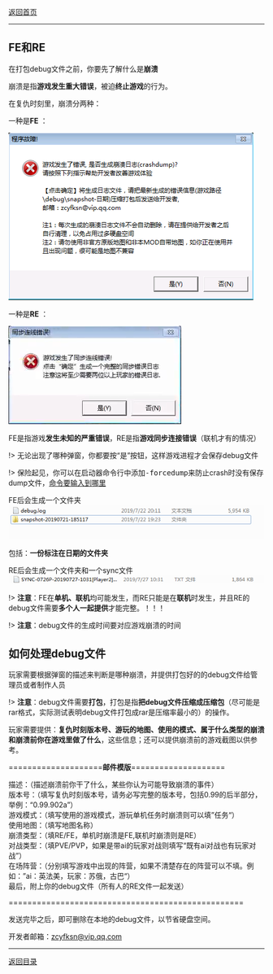 [返回首页](/index.md)

***

## FE和RE


在打包debug文件之前，你要先了解什么是**崩溃**

崩溃是指**游戏发生重大错误**，被迫**终止游戏**的行为。

在复仇时刻里，崩溃分两种：


一种是**FE** ：

![a](../img/FE1.png)


一种是**RE** ：

![a](../img/RE.png)



FE是指游戏**发生未知的严重错误**，RE是指**游戏同步连接错误**（联机才有的情况）

!> 无论出现了哪种弹窗，你都要按“是”按钮，这样游戏进程才会保存debug文件

!> 保险起见，你可以在启动器命令行中添加<kbd>-forcedump</kbd>来防止crash时没有保存dump文件，[命令要输入到哪里](./Control-code.md#Control-code1)

FE后会生成一个文件夹![a](../img/bengkui1.png)

包括：**一份标注在日期的文件夹**

RE后会生成一个文件夹和一个sync文件![a](../img/bengkui2.png)


!> ****注意****：FE在**单机、联机**均可能发生，而RE只能是在**联机**时发生，并且RE的debug文件需要**多个人一起提供**才能完整。！！！

!> ****注意****：debug文件的生成时间要对应游戏崩溃的时间

## 如何处理debug文件


玩家需要根据弹窗的描述来判断是哪种崩溃，并提供打包好的的debug文件给管理员或者制作人员

!> ****注意****：debug文件需要**打包**，打包是指**把debug文件压缩成压缩包**（尽可能是rar格式，实际测试表明debug文件打包成rar是压缩率最小的）的操作。

玩家需要提供：**复仇时刻版本号、游玩的地图、使用的模式、属于什么类型的崩溃和崩溃前你在游戏里做了什么**，这些信息；还可以提供崩溃前的游戏截图以供参考。


====================**邮件模版**====================

描述：（描述崩溃前你干了什么，某些你认为可能导致崩溃的事件）  
版本号：（填写复仇时刻版本号，请务必写完整的版本号，包括0.99的后半部分，举例：“0.99.902a”）  
游戏模式：（填写使用的游戏模式，游玩单机任务时崩溃则可以填”任务“）  
使用地图：（填写地图名称）  
崩溃类型：（填RE/FE，单机时崩溃是FE,联机时崩溃则是RE）  
对战类型：（填PVE/PVP，如果是带ai的玩家对战则填写“既有ai对战也有玩家对战”）  
在场阵营：（分别填写游戏中出现的阵营，如果不清楚存在的阵营可以不填。例如：”ai：英法美，玩家：苏俄，古巴“）  
最后，附上你的debug文件（所有人的RE文件一起发送）  

==================================================


发送完毕之后，即可删除在本地的debug文件，以节省硬盘空间。


开发者邮箱：zcyfksn@vip.qq.com


***

[返回目录](/QuestionNAnswer/index.md#problem-on-running)




